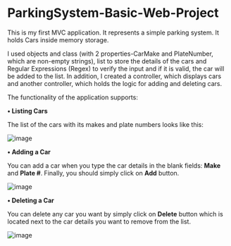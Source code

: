 # ParkingSystem-Basic-Web-Project
This is my first MVC application. It represents a simple parking system. It holds Cars inside memory storage. 

I used objects and class (with 2 properties-CarMake and PlateNumber,  which are non-empty strings), list to store the details of the cars and Regular Expressions (Regex) to verify the input and if it is valid, the car will be added to the list. In addition, I created a controller, which displays cars and another controller, which holds the logic for adding and deleting cars. 

The functionality of the application supports:

**• Listing Cars**

The list of the cars with its makes and plate numbers looks like this:

![image](https://github.com/IvayloShopov33/ParkingSystem-Basic-Web-Project/assets/133992028/dfecb84c-71c7-43c9-b36e-e8258afae196)


**• Adding a Car**

You can add a car when you type the car details in the blank fields: **Make** and **Plate #**. Finally, you should simply click on **Add** button.

![image](https://github.com/IvayloShopov33/ParkingSystem-Basic-Web-Project/assets/133992028/4c6b7aad-b17c-4972-8d6c-ce73a24ab62e)

**• Deleting a Car**

You can delete any car you want by simply click on **Delete** button which is located next to the car details you want to remove from the list.

![image](https://github.com/IvayloShopov33/ParkingSystem-Basic-Web-Project/assets/133992028/5a37f68b-fc43-40e3-bb89-4d6ab42e16c1)

